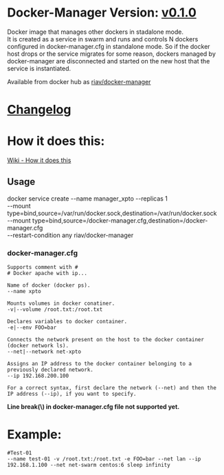 # Docker-Manager Version: [v0.1.0](https://github.com/riav/docker-manager/blob/master/CHANGELOG.md#v010-2018-01-12)

Docker image that manages other dockers in stadalone mode.\
It is created as a service in swarm and runs and controls N dockers configured in docker-manager.cfg in standalone mode.
So if the docker host drops or the service migrates for some reason, dockers managed by docker-manager are disconnected and started on the new host that the service is instantiated.

Available from docker hub as [riav/docker-manager](https://hub.docker.com/r/riav/docker-manager/)

# [Changelog](https://github.com/riav/docker-manager/blob/master/CHANGELOG.md)

# How it does this:

[Wiki - How it does this](https://github.com/riav/docker-manager/wiki#how-it-does-this)

## Usage
  docker service create --name manager_xpto --replicas 1 \
                        --mount type=bind,source=/var/run/docker.sock,destination=/var/run/docker.sock \
                        --mount type=bind,source=/docker-manager.cfg,destination=/docker-manager.cfg \
                        --restart-condition any riav/docker-manager
### docker-manager.cfg
    Supports comment with #
    # Docker apache with ip...
    
    Name of docker (docker ps).
    --name xpto
    
    Mounts volumes in docker conatiner.
    -v|--volume /root.txt:/root.txt

    Declares variables to docker container.
    -e|--env FOO=bar

    Connects the network present on the host to the docker container (docker network ls).
    --net|--network net-xpto

    Assigns an IP address to the docker container belonging to a previously declared network.
    --ip 192.168.200.100

    For a correct syntax, first declare the network (--net) and then the IP address (--ip), if you want to specify.

**Line break(\\) in docker-manager.cfg file not supported yet.**

# Example:
    #Test-01
    --name test-01 -v /root.txt:/root.txt -e FOO=bar --net lan --ip 192.168.1.100 --net net-swarm centos:6 sleep infinity
